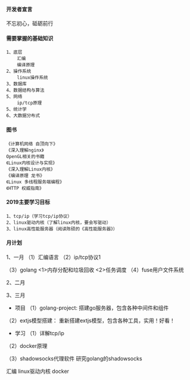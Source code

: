#### 开发者宣言
不忘初心，砥砺前行

#### 需要掌握的基础知识
```
1、底层
    汇编
    编译原理
2、操作系统    
    linux操作系统
3、数据库
4、数据结构与算法
5、网络
    ip/tcp原理
5、统计学
6、大数据分布式
```

#### 图书
```
《计算机网络 自顶向下》
《深入理解nginx》
OpenGL相关的书籍
《Linux内核设计与实现》
《深入理解Linux内核》
《编译原理 龙书》
《Linux 多线程服务端编程》
《HTTP 权威指南》
```

#### 2019主要学习目标
```
1、tcp/ip（学习tcp/ip协议）
2、linux驱动内核（了解linux内核，要会写驱动）
3、linux高性能服务器（阅读陈硕的《高性能服务器》）
```

#### 月计划
1、一月
（1）汇编语言
（2）ip/tcp协议1
    
（3）golang
    <1>内存分配和垃圾回收
    <2>任务调度
（4）fuse用户文件系统

2、二月


3、三月
* 项目
（1）golang-project:
    搭建go服务器，包含各种中间件和组件

（2）extjs模型搭建：
    重新搭建extjs模型，包含各种工具，实用！好看！

* 学习
（1）详解tcp/ip

（2）docker原理

（3）shadowsocks代理软件
    研究golang的shadowsocks


汇编
linux驱动内核
docker